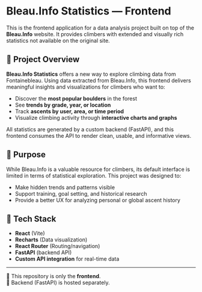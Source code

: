 # Bleau.Info Statistics — Frontend

This is the frontend application for a data analysis project built on top of the **Bleau.Info** website. It provides climbers with extended and visually rich statistics not available on the original site.

## 🧭 Project Overview

**Bleau.Info Statistics** offers a new way to explore climbing data from Fontainebleau. Using data extracted from Bleau.Info, this frontend delivers meaningful insights and visualizations for climbers who want to:

- Discover the **most popular boulders** in the forest
- See **trends by grade, year, or location**
- Track **ascents by user, area, or time period**
- Visualize climbing activity through **interactive charts and graphs**

All statistics are generated by a custom backend (FastAPI), and this frontend consumes the API to render clean, usable, and informative views.

## 🎯 Purpose

While Bleau.Info is a valuable resource for climbers, its default interface is limited in terms of statistical exploration. This project was designed to:

- Make hidden trends and patterns visible
- Support training, goal setting, and historical research
- Provide a better UX for analyzing personal or global ascent history

## 🧰 Tech Stack

- **React** (Vite)
- **Recharts** (Data visualization)
- **React Router** (Routing/navigation)
- **FastAPI** (backend API)
- **Custom API integration** for real-time data

---

📁 This repository is only the **frontend**.  
🔗 Backend (FastAPI) is hosted separately.